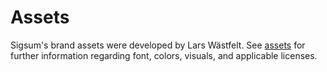# Assets

Sigsum's brand assets were developed by Lars Wästfelt.  See [assets][] for
further information regarding font, colors, visuals, and applicable licenses.

[assets]: https://www.sigsum.org/assets/
